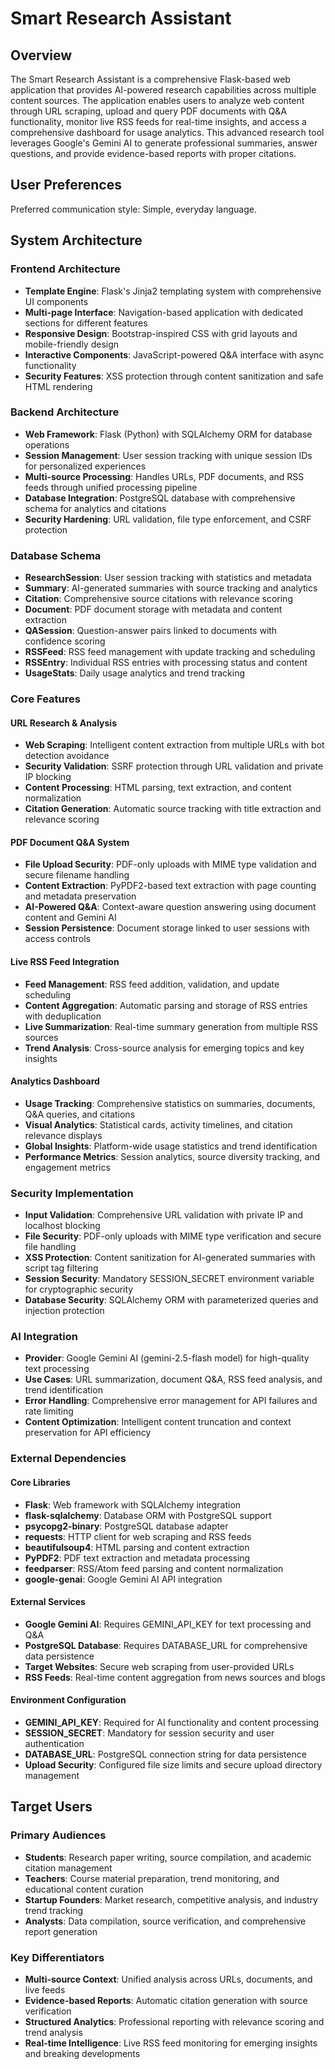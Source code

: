 # Smart Research Assistant

## Overview

The Smart Research Assistant is a comprehensive Flask-based web application that provides AI-powered research capabilities across multiple content sources. The application enables users to analyze web content through URL scraping, upload and query PDF documents with Q&A functionality, monitor live RSS feeds for real-time insights, and access a comprehensive dashboard for usage analytics. This advanced research tool leverages Google's Gemini AI to generate professional summaries, answer questions, and provide evidence-based reports with proper citations.

## User Preferences

Preferred communication style: Simple, everyday language.

## System Architecture

### Frontend Architecture
- **Template Engine**: Flask's Jinja2 templating system with comprehensive UI components
- **Multi-page Interface**: Navigation-based application with dedicated sections for different features
- **Responsive Design**: Bootstrap-inspired CSS with grid layouts and mobile-friendly design
- **Interactive Components**: JavaScript-powered Q&A interface with async functionality
- **Security Features**: XSS protection through content sanitization and safe HTML rendering

### Backend Architecture
- **Web Framework**: Flask (Python) with SQLAlchemy ORM for database operations
- **Session Management**: User session tracking with unique session IDs for personalized experiences
- **Multi-source Processing**: Handles URLs, PDF documents, and RSS feeds through unified processing pipeline
- **Database Integration**: PostgreSQL database with comprehensive schema for analytics and citations
- **Security Hardening**: URL validation, file type enforcement, and CSRF protection

### Database Schema
- **ResearchSession**: User session tracking with statistics and metadata
- **Summary**: AI-generated summaries with source tracking and analytics
- **Citation**: Comprehensive source citations with relevance scoring
- **Document**: PDF document storage with metadata and content extraction
- **QASession**: Question-answer pairs linked to documents with confidence scoring
- **RSSFeed**: RSS feed management with update tracking and scheduling
- **RSSEntry**: Individual RSS entries with processing status and content
- **UsageStats**: Daily usage analytics and trend tracking

### Core Features

#### URL Research & Analysis
- **Web Scraping**: Intelligent content extraction from multiple URLs with bot detection avoidance
- **Security Validation**: SSRF protection through URL validation and private IP blocking
- **Content Processing**: HTML parsing, text extraction, and content normalization
- **Citation Generation**: Automatic source tracking with title extraction and relevance scoring

#### PDF Document Q&A System
- **File Upload Security**: PDF-only uploads with MIME type validation and secure filename handling
- **Content Extraction**: PyPDF2-based text extraction with page counting and metadata preservation
- **AI-Powered Q&A**: Context-aware question answering using document content and Gemini AI
- **Session Persistence**: Document storage linked to user sessions with access controls

#### Live RSS Feed Integration
- **Feed Management**: RSS feed addition, validation, and update scheduling
- **Content Aggregation**: Automatic parsing and storage of RSS entries with deduplication
- **Live Summarization**: Real-time summary generation from multiple RSS sources
- **Trend Analysis**: Cross-source analysis for emerging topics and key insights

#### Analytics Dashboard
- **Usage Tracking**: Comprehensive statistics on summaries, documents, Q&A queries, and citations
- **Visual Analytics**: Statistical cards, activity timelines, and citation relevance displays
- **Global Insights**: Platform-wide usage statistics and trend identification
- **Performance Metrics**: Session analytics, source diversity tracking, and engagement metrics

### Security Implementation
- **Input Validation**: Comprehensive URL validation with private IP and localhost blocking
- **File Security**: PDF-only uploads with MIME type verification and secure file handling
- **XSS Protection**: Content sanitization for AI-generated summaries with script tag filtering
- **Session Security**: Mandatory SESSION_SECRET environment variable for cryptographic security
- **Database Security**: SQLAlchemy ORM with parameterized queries and injection protection

### AI Integration
- **Provider**: Google Gemini AI (gemini-2.5-flash model) for high-quality text processing
- **Use Cases**: URL summarization, document Q&A, RSS feed analysis, and trend identification
- **Error Handling**: Comprehensive error management for API failures and rate limiting
- **Content Optimization**: Intelligent content truncation and context preservation for API efficiency

### External Dependencies

#### Core Libraries
- **Flask**: Web framework with SQLAlchemy integration
- **flask-sqlalchemy**: Database ORM with PostgreSQL support
- **psycopg2-binary**: PostgreSQL database adapter
- **requests**: HTTP client for web scraping and RSS feeds
- **beautifulsoup4**: HTML parsing and content extraction
- **PyPDF2**: PDF text extraction and metadata processing
- **feedparser**: RSS/Atom feed parsing and content normalization
- **google-genai**: Google Gemini AI API integration

#### External Services
- **Google Gemini AI**: Requires GEMINI_API_KEY for text processing and Q&A
- **PostgreSQL Database**: Requires DATABASE_URL for comprehensive data persistence
- **Target Websites**: Secure web scraping from user-provided URLs
- **RSS Feeds**: Real-time content aggregation from news sources and blogs

#### Environment Configuration
- **GEMINI_API_KEY**: Required for AI functionality and content processing
- **SESSION_SECRET**: Mandatory for session security and user authentication
- **DATABASE_URL**: PostgreSQL connection string for data persistence
- **Upload Security**: Configured file size limits and secure upload directory management

## Target Users

### Primary Audiences
- **Students**: Research paper writing, source compilation, and academic citation management
- **Teachers**: Course material preparation, trend monitoring, and educational content curation
- **Startup Founders**: Market research, competitive analysis, and industry trend tracking
- **Analysts**: Data compilation, source verification, and comprehensive report generation

### Key Differentiators
- **Multi-source Context**: Unified analysis across URLs, documents, and live feeds
- **Evidence-based Reports**: Automatic citation generation with source verification
- **Structured Analytics**: Professional reporting with relevance scoring and trend analysis
- **Real-time Intelligence**: Live RSS feed monitoring for emerging insights and breaking developments
